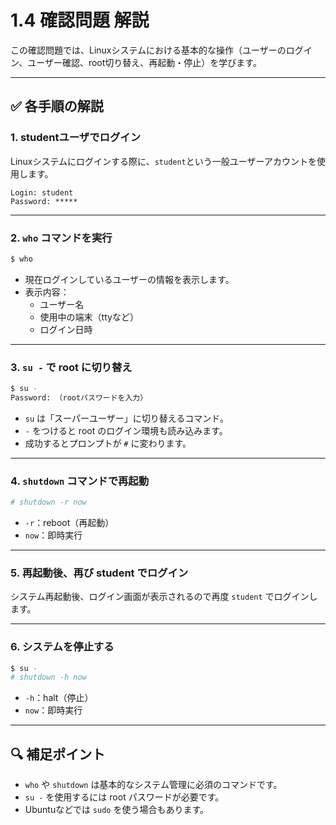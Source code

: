 # 1.4 確認問題 解説

この確認問題では、Linuxシステムにおける基本的な操作（ユーザーのログイン、ユーザー確認、root切り替え、再起動・停止）を学びます。

---

## ✅ 各手順の解説

### 1. studentユーザでログイン

Linuxシステムにログインする際に、`student`という一般ユーザーアカウントを使用します。

```
Login: student  
Password: *****
```

---

### 2. `who` コマンドを実行

```bash
$ who
```

- 現在ログインしているユーザーの情報を表示します。
- 表示内容：
  - ユーザー名
  - 使用中の端末（ttyなど）
  - ログイン日時

---

### 3. `su -` で root に切り替え

```bash
$ su -
Password: （rootパスワードを入力）
```

- `su` は「スーパーユーザー」に切り替えるコマンド。
- `-` をつけると root のログイン環境も読み込みます。
- 成功するとプロンプトが `#` に変わります。

---

### 4. `shutdown` コマンドで再起動

```bash
# shutdown -r now
```

- `-r`：reboot（再起動）
- `now`：即時実行

---

### 5. 再起動後、再び student でログイン

システム再起動後、ログイン画面が表示されるので再度 `student` でログインします。

---

### 6. システムを停止する

```bash
$ su -
# shutdown -h now
```

- `-h`：halt（停止）
- `now`：即時実行

---

## 🔍 補足ポイント

- `who` や `shutdown` は基本的なシステム管理に必須のコマンドです。
- `su -` を使用するには root パスワードが必要です。
- Ubuntuなどでは `sudo` を使う場合もあります。
